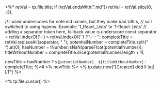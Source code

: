<%*
retVal = tp.file.title;
if (retVal.endsWith(".md")) retVal = retVal.slice(0, -3);

// I used underscores for note.md names, but they make bad URLs,
// so I switched to using hypens. Example: '1_React_Lists' to '1-React-Lists'
// adding a separator token here, fallback value is underscore
const separator = retVal.indexOf('-') > retVal.indexOf('_') ? '-' : '_';
completeTitle = retVal.replaceAll(separator, " ");
potentialNumber = completeTitle.split(" ").at(0);
hasNumber = !Number.isNaN(parseFloat(potentialNumber));
titleWithoutNumber = completeTitle.slice(potentialNumber.length + 1);

newTitle = hasNumber
  ? `${potentialNumber}. ${titleWithoutNumber}`
  : completeTitle;
%># <% newTitle %>
<% tp.date.now("[Created] ddd ll [at] LT") %>

<% tp.file.cursor() %>